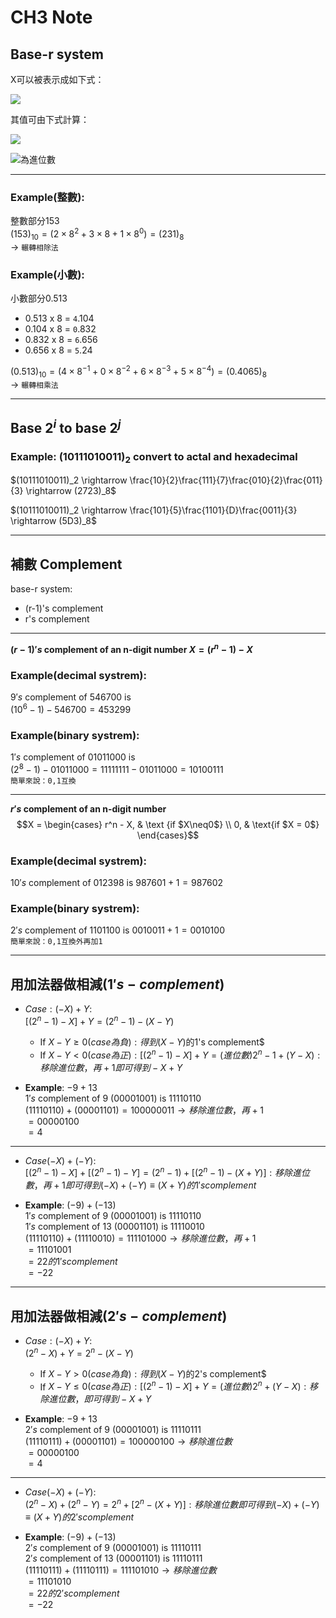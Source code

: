 # **CH3 Note**
## **Base-r system**
X可以被表示成如下式：  
<!-- $X = (a_n a_{n-1} ... ... a_1 a_0 a_{-1} ... a_{-m})_r$ -->
<img src="https://render.githubusercontent.com/render/math?math=X = (a_n a_{n-1} ... ... a_1 a_0 a_{-1} ... a_{-m})_r">

其值可由下式計算：  
<!-- $X = a_nr^n+ a_{n-1}r^{n-1} ... ... a_1r + a_0 + a_{-1}r^{-1} a_{-2}r^{-2}  ... a_{-m}r^{-m}$ -->
<img src="https://render.githubusercontent.com/render/math?math=X = a_nr^n+ a_{n-1}r^{n-1} ... ... a_1r + a_0 + a_{-1}r^{-1} a_{-2}r^{-2}  ... a_{-m}r^{-m}">

<!-- $r$ 為進位數 -->
<img src="https://render.githubusercontent.com/render/math?math=r">為進位數


---
### **Example(整數):**    
整數部分153  
$(153)_{10} = (2\times8^2 + 3\times8 + 1\times8^0) = (231)_{8}$  
-> `輾轉相除法  `

### **Example(小數):** 
小數部分0.513   
- 0.513 x 8 = `4`.104
- 0.104 x 8 = `0`.832
- 0.832 x 8 = `6`.656
- 0.656 x 8 = `5`.24  


$(0.513)_{10} = (4\times8^{-1} + 0\times8^{-2} + 6\times8^{-3} + 5\times8^{-4}) = (0.4065)_{8}$  
-> `輾轉相乘法  `


---
## **Base $2^i$ to base $2^j$**
### **Example: $(10111010011)_2$ convert to actal and hexadecimal**  

$(10111010011)_2 \rightarrow \frac{10}{2}\frac{111}{7}\frac{010}{2}\frac{011}{3} \rightarrow (2723)_8$  

$(10111010011)_2 \rightarrow \frac{101}{5}\frac{1101}{D}\frac{0011}{3} \rightarrow (5D3)_8$ 


---
## **補數 Complement**
base-r system:
- (r-1)'s complement
- r's complement


---
**$(r-1)'s$ complement of an n-digit number $X = (r^n-1) -X$**
### **Example(decimal systrem):**
$9's$ complement of $546700$ is  
$(10^6-1) - 546700 = 453299$

### **Example(binary systrem):**
$1's$ complement of $01011000$ is  
$(2^8-1) - 01011000 = 11111111 - 01011000 = 10100111$  
`簡單來說：0,1互換`


---
**$r's$ complement of an n-digit number**
$$X = \begin{cases} r^n - X, & \text {if $X\neq0$} \\ 0, & \text{if $X = 0$} \end{cases}$$
### **Example(decimal systrem):**
$10's$ complement of $012398$ is $987601 + 1 = 987602$ 
 
### **Example(binary systrem):**
$2's$ complement of $1101100$ is $0010011 + 1 = 0010100$  
`簡單來說：0,1互換外再加1`


---
## **用加法器做相減($1's-complement$)**
-  $Case:(-X)+Y:$  
$[(2^n-1)-X]+Y = (2^n-1) - (X-Y)$    
    - If $X-Y \geq  0(case為負): 得到(X-Y)$的1's complement$
    - If $X-Y < 0(case為正):[(2^n-1)-X]+Y = (進位數)2^n - 1 + (Y-X): 移除進位數，再+1即可得到 -X+Y$    

- **Example**: $-9 + 13$  
$1's$ complement of $9$ $(00001001)$ is $11110110$   
$(11110110) + (00001101) = 100000011 \rightarrow 移除進位數，再+1$  
$= 00000100$  
$= 4$  


---
-  $Case (-X)+(-Y):$  
$[(2^n-1)-X]+[(2^n-1)-Y] = (2^n-1) + [(2^n-1) - (X+Y)]: 移除進位數，再+1即可得到 (-X)+(-Y) \equiv (X+Y)的1's complement$ 

- **Example**: $(-9) + (-13)$  
$1's$ complement of $9$ $(00001001)$ is $11110110$   
$1's$ complement of $13$ $(00001101)$ is $11110010$   
$(11110110) + (11110010) = 111101000 \rightarrow 移除進位數，再+1$  
$= 11101001$  
$= 22的1's complement$  
$= -22$ 



---
## **用加法器做相減($2's-complement$)**
-  $Case:(-X)+Y:$  
$(2^n-X)+Y = 2^n - (X-Y)$    
    - If $X-Y >  0(case為負): 得到(X-Y)$的2's complement$
    - If $X-Y \leq 0(case為正):[(2^n-1)-X]+Y = (進位數)2^n + (Y-X): 移除進位數，即可得到 -X+Y$    

- **Example**: $-9 + 13$  
$2's$ complement of $9$ $(00001001)$ is $11110111$   
$(11110111) + (00001101) = 100000100 \rightarrow 移除進位數$  
$= 00000100$  
$= 4$ 


---
-  $Case (-X)+(-Y):$  
$(2^n-X)+(2^n-Y) = 2^n + [2^n - (X+Y)]: 移除進位數即可得到 (-X)+(-Y) \equiv (X+Y)的2's complement$ 

- **Example**: $(-9) + (-13)$  
$2's$ complement of $9$ $(00001001)$ is $11110111$   
$2's$ complement of $13$ $(00001101)$ is $11110111$   
$(11110111) + (11110111) = 111101010 \rightarrow 移除進位數$  
$= 11101010$  
$= 22的2's complement$  
$= -22$ 



